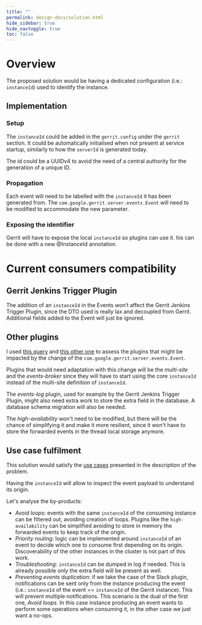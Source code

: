 ```yaml
---
title: ""
permalink: design-docs/solution.html
hide_sidebar: true
hide_navtoggle: true
toc: false
---
```


# Overview

The proposed solution would be having a dedicated configuration (i.e.: `instanceId`)
used to identify the instance.

## <a id="implementation"> Implementation

### Setup

The `instanceId` could be added in the `gerrit.config` under the `gerrit` section.
It could be automatically initialised when not present at service startup,
similarly to how the `serverId` is generated today.

The id could be a UUIDv4 to avoid the need of a central authority for the generation
of a unique ID.

### Propagation

Each event will need to be labelled with the `instanceId` it has been
generated from.
The `com.google.gerrit.server.events.Event` will need to be modified to accommodate
the new parameter.

### Exposing the identifier

Gerrit will have to expose the local `instanceId` so plugins can use it.
his can be done with a new @InstanceId annotation.

# Current consumers compatibility

## Gerrit Jenkins Trigger Plugin

The addition of an `instanceId` in the Events won’t affect the Gerrit Jenkins
Trigger Plugin, since the DTO used is really lax and decoupled from Gerrit.
Additional fields added to the Event will just be ignored.

## Other plugins

I used [this query](https://cs.bazel.build/search?q=r%3Aplugin++com.google.gerrit.server.events.Event&num=200)
and [this other one](https://github.com/search?l=Java&q=org%3AGerritForge+%22events.Event%22+NOT+Test&type=Code)
to assess the plugins that might be impacted by the change of the
`com.google.gerrit.server.events.Event`.

Plugins that would need adaptation with this change will be the
_multi-site_ and the _events-broker_ since they will have to start using the core
`instanceId` instead of the multi-site definition of `instanceId`.

The _events-log_ plugin, used for example by the Gerrit Jenkins Trigger Plugin,
might also need extra work to store the extra field in the database.
A database schema migration will also be needed.

The _high-availability_ won't need to be modified, but there will be the chance
of simplifying it and make it more resilient, since it won't have to store the
forwarded events in the thread local storage anymore.

## <a id="use-case-fulfilment"> Use case fulfilment

This solution would satisfy the [use cases](/design-docs/instance-id-use-cases.md)
presented in the description of the problem.

Having the `instanceId` will allow to inspect the event payload to understand its origin.

Let's analyse the by-products:

* _Avoid loops:_ events with the same `instanceId` of the consuming instance
can be filtered out, avoiding creation of loops. Plugins like the `high-availability`
can be simplified avoiding to store in memory the forwarded events to keep track
of the origin.
* _Priority routing_: logic can be implemented around `instanceId` of an event to
decide which one to consume first depending on its origin.
Discoverability of the other instances in the cluster is not part of this work.
* _Troubleshooting_: `instanceId` can be dumped in log if needed. This is already possible
only the extra field will be present as well.
* _Preventing events duplication_: if we take the case of the Slack plugin, notifications
can be sent only from the instance producing the event
(i.e.: `instanceId` of the event == `instanceId` of the Gerrit instance). This will
prevent multiple notifications.
This scenario is the dual of the first one, _Avoid loops_.
In this case instance producing an event wants to perform some operations when
consuming it, in the other case we just want a no-ops.
